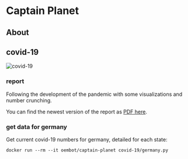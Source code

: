 # Captain Planet

## About

## covid-19

![covid-19](docs/clusters.png)

### report

Following the development of the pandemic with some visualizations and number crunching.

You can find the newest version of the report as [PDF here](covid-19/report.pdf).

### get data for germany

Get current covid-19 numbers for germany, detailed for each state:

`docker run --rm --it oembot/captain-planet covid-19/germany.py`
